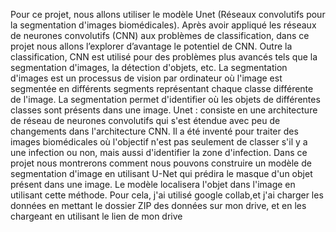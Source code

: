 Pour ce projet, nous allons utiliser le modèle Unet (Réseaux convolutifs 
pour la segmentation d'images biomédicales).
Après avoir appliqué les réseaux de neurones convolutifs (CNN) aux problèmes 
de classification, dans ce projet nous allons l’explorer d’avantage le potentiel de 
CNN. Outre la classification, CNN est utilisé pour des problèmes plus avancés 
tels que la segmentation d'images, la détection d'objets, etc. La segmentation 
d'images est un processus de vision par ordinateur où l'image est segmentée 
en différents segments représentant chaque classe différente de l'image.
La segmentation permet d'identifier où les objets de différentes classes sont 
présents dans une image.
Unet : consiste en une architecture de réseau de neurones convolutifs qui s'est 
étendue avec peu de changements dans l'architecture CNN. Il a été inventé 
pour traiter des images biomédicales où l'objectif n'est pas seulement de 
classer s'il y a une infection ou non, mais aussi d'identifier la zone d'infection. 
Dans ce projet nous montrerons comment nous pouvons construire un modèle de 
segmentation d'image en utilisant U-Net qui prédira le masque d'un objet 
présent dans une image. Le modèle localisera l'objet dans l'image en utilisant 
cette méthode.
Pour cela, j'ai utilisé google collab,et j'ai charger les données en mettant le dossier 
ZIP des données sur mon drive, et en les chargeant en utilisant le lien de mon 
drive

